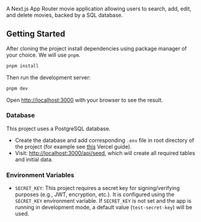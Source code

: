 A Next.js App Router movie application allowing users to search, add, edit, and delete movies, backed by a SQL database.

## Getting Started

After cloning the project install dependencies using package manager of your choice. We will use `pnpm`.

```bash
pnpm install
```
Then run the development server:

```bash
pnpm dev
```

Open [http://localhost:3000](http://localhost:3000) with your browser to see the result.

### Database
This project uses a PostgreSQL database.
- Create the database and add corresponding `.env` file in root directory of the project (for example see [this](https://nextjs.org/learn/dashboard-app/setting-up-your-database#create-a-postgres-database) Vercel guide).
- Visit: [http://localhost:3000/api/seed](http://localhost:3000/api/seed), which will create all required tables and initial data.
 
### Environment Variables

- `SECRET_KEY`: This project requires a secret key for signing/verifying purposes (e.g., JWT, encryption, etc.). It is configured using the `SECRET_KEY` environment variable. If `SECRET_KEY` is not set and the app is running in development mode, a default value (`test-secret-key`) will be used.


